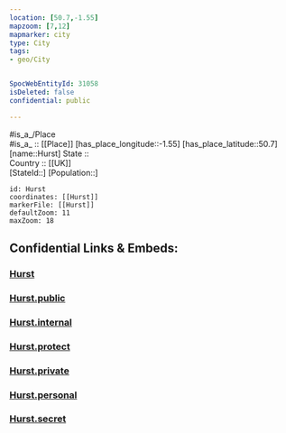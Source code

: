 ```yaml
---
location: [50.7,-1.55] 
mapzoom: [7,12] 
mapmarker: city 
type: City
tags:
- geo/City


SpocWebEntityId: 31058
isDeleted: false
confidential: public

---
```

#is_a_/Place  
#is_a_ :: [[Place]] 
[has_place_longitude::-1.55] 
[has_place_latitude::50.7] 
[name::Hurst] 
State ::  
Country :: [[UK]]  
[StateId::] 
[Population::] 



```leaflet
id: Hurst
coordinates: [[Hurst]] 
markerFile: [[Hurst]] 
defaultZoom: 11 
maxZoom: 18
```


## Confidential Links & Embeds: 

### [Hurst](/_Standards/Earth/Continent/Europe/Europe~North/UK/England/Regions~England/South_East_England/Isle_of_Wight/Hurst.md) 

### [Hurst.public](/_public/Earth/Continent/Europe/Europe~North/UK/England/Regions~England/South_East_England/Isle_of_Wight/Hurst.public.md) 

### [Hurst.internal](/_internal/Earth/Continent/Europe/Europe~North/UK/England/Regions~England/South_East_England/Isle_of_Wight/Hurst.internal.md) 

### [Hurst.protect](/_protect/Earth/Continent/Europe/Europe~North/UK/England/Regions~England/South_East_England/Isle_of_Wight/Hurst.protect.md) 

### [Hurst.private](/_private/Earth/Continent/Europe/Europe~North/UK/England/Regions~England/South_East_England/Isle_of_Wight/Hurst.private.md) 

### [Hurst.personal](/_personal/Earth/Continent/Europe/Europe~North/UK/England/Regions~England/South_East_England/Isle_of_Wight/Hurst.personal.md) 

### [Hurst.secret](/_secret/Earth/Continent/Europe/Europe~North/UK/England/Regions~England/South_East_England/Isle_of_Wight/Hurst.secret.md)

